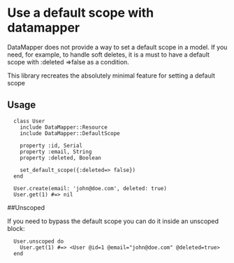 # Use a default scope with datamapper

DataMapper does not provide a way to set a default scope in a model.
If you need, for example, to handle soft deletes, it is a must to have
a default scope with :deleted =>false as a condition.

This library recreates the absolutely minimal feature for setting a default
scope

## Usage

      class User
        include DataMapper::Resource
        include DataMapper::DefaultScope

        property :id, Serial
        property :email, String
        property :deleted, Boolean

        set_default_scope({:deleted=> false})
      end

      User.create(email: 'john@doe.com', deleted: true)
      User.get(1) #=> nil

##Unscoped

If you need to bypass the default scope you can do it inside an unscoped block:

      User.unscoped do
        User.get(1) #=> <User @id=1 @email="john@doe.com" @deleted=true>
      end        
